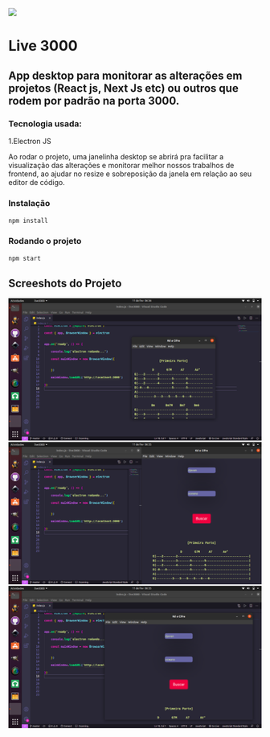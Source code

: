 ![](https://encrypted-tbn0.gstatic.com/images?q=tbn:ANd9GcSir0wlnkeMmkX1DdQOAxFDoAPGDkE61awI6Q&usqp=CAU)

# Live 3000


## App desktop para monitorar as alterações em projetos (React js, Next Js etc) ou outros que rodem por padrão na porta 3000.



### Tecnologia usada:

1.Electron JS


Ao rodar o projeto, uma janelinha desktop se abrirá pra facilitar a visualização das alterações e monitorar melhor nossos trabalhos de frontend, ao ajudar
no resize e sobreposição da janela em relação ao seu editor de código.


### Instalação

    npm install
    
### Rodando o projeto

    npm start
    
    
## Screeshots do Projeto 

![](https://github.com/leoportogtr86/live3000/blob/master/readme-img/img1.png)
![](https://github.com/leoportogtr86/live3000/blob/master/readme-img/img2.png)
![](https://github.com/leoportogtr86/live3000/blob/master/readme-img/img3.png)
 




